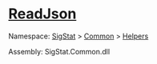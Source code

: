 # [ReadJson](./FeatureDescriptorTJsonConverter-100664024.md)

Namespace: [SigStat]() > [Common](./../../README.md) > [Helpers](./../README.md)

Assembly: SigStat.Common.dll


